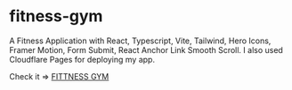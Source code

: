 # fitness-gym
A Fitness Application with React, Typescript, Vite, Tailwind, Hero Icons, Framer Motion, Form Submit, React Anchor Link Smooth Scroll.  I also used Cloudflare Pages for deploying my app.

Check it => <a href="https://424939da.fitness-gym-c6f.pages.dev/">FITTNESS GYM</a>
